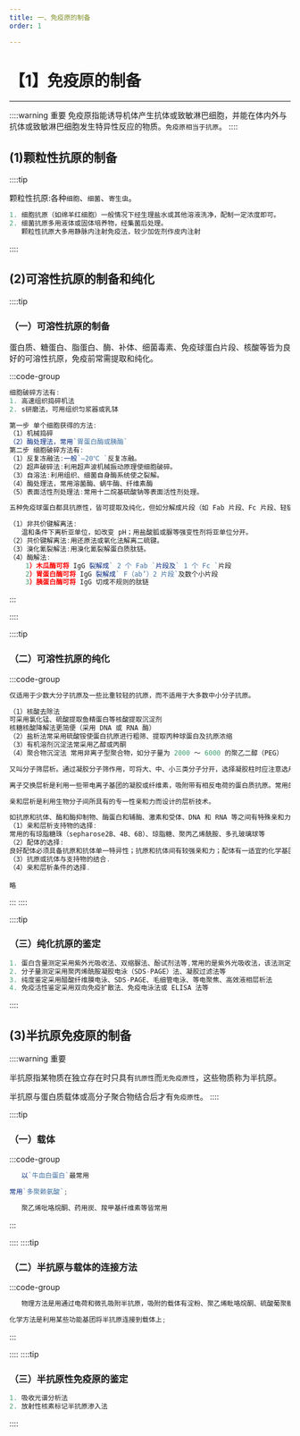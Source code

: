 ```yaml
---
title: 一、免疫原的制备
order: 1

---
```


# 【1】免疫原的制备

<kaodian :text="'免疫学检验记忆卡'" />

<!-- ###### 第三章 免疫原和抗血清的制备

> 临床免疫学检验 -->

<beitiM/>

---

::::warning 重要
免疫原指能诱导机体产生抗体或致敏淋巴细胞，并能在体内外与抗体或致敏淋巴细胞发生特异性反应的物质。`免疫原相当于抗原`。
::::

## (1)颗粒性抗原的制备

<son :text="'免疫学检验记忆卡'" text22="(1)颗粒性抗原的制备" :textOption="[['了解','专业知识'],['掌握','专业知识'],['掌握','专业知识']]" />

::::tip

颗粒性抗原:各种`细胞`、`细菌`、`寄生虫`。

```js
1. 细胞抗原（如绵羊红细胞）一般情况下经生理盐水或其他溶液洗净，配制一定浓度即可。
2. 细菌抗原多用液体或固体培养物，经集菌后处理。
   颗粒性抗原大多用静脉内注射免疫法，较少加佐剂作皮内注射
```

::::

## (2)可溶性抗原的制备和纯化

<son :text="'免疫学检验记忆卡'" text23="(2)可溶性抗原的制备和纯化" :textOption="[['了解','专业知识'],['了解','专业知识'],['了解','专业知识']]" />

::::tip

### （一）可溶性抗原的制备

蛋白质、糖蛋白、脂蛋白、酶、补体、细菌毒素、免疫球蛋白片段、核酸等皆为良好的可溶性抗原，免疫前常需提取和纯化。

:::code-group

```js [组织细胞抗原的制备]
细胞破碎方法有:
1. 高速组织捣碎机法
2. s研磨法，可用组织匀浆器或乳钵
```

```js [组织细胞或培养细胞可溶性抗原制备]
第一步 单个细胞获得的方法:
（1）机械捣碎
（2）酶处理法，常用`胃蛋白酶或胰酶`
第二步 细胞破碎方法有:
（1）反复冻融法:一般`—20℃ `反复冻融。
（2）超声破碎法:利用超声波机械振动原理使细胞破碎。
（3）自溶法:利用组织、细菌自身酶系统使之裂解。
（4）酶处理法，常用溶菌酶、蜗牛酶、纤维素酶
（5）表面活性剂处理法:常用十二烷基硫酸钠等表面活性剂处理。
```

```js [免疫球蛋白片段的制备]
五种免疫球蛋白都具抗原性，皆可提取及纯化，但如分解成片段（如 Fab 片段、Fc 片段、轻链片段等）作为免疫原可制备出分辨力更高的特异性抗血清.

（1）非共价键解离法:
   温和条件下离析亚单位，如改变 pH；用盐酸胍或脲等强变性剂将亚单位分开。
（2）共价键解离法:用还原法或氧化法解离二硫键。
（3）溴化氰裂解法:用溴化氰裂解蛋白质肽链。
（4）酶解法:
    1）木瓜酶可将 IgG 裂解成` 2 个 Fab `片段及` 1 个 Fc `片段
    2）胃蛋白酶可将 IgG 裂解成` F（ab’）2 片段`及数个小片段
    3）胰蛋白酶可将 IgG 切成不规则的肽链
```

:::

::::

::::tip

### （二）可溶性抗原的纯化

:::code-group

```js [1. 超速离心法:]
仅适用于少数大分子抗原及一些比重较轻的抗原，而不适用于大多数中小分子抗原。
```

```js [2. 选择性沉淀法]
（1）核酸去除法
可采用氯化锰、硫酸提取鱼精蛋白等核酸提取沉淀剂
核糖核酸降解法更简便（采用 DNA 或 RNA 酶）
（2）盐析法常采用硫酸铵使蛋白抗原进行粗筛、提取丙种球蛋白及抗原浓缩
（3）有机溶剂沉淀法常采用乙醇或丙酮
（4）聚合物沉淀法 常用非离子型聚合物，如分子量为 2000 ～ 6000 的聚乙二醇（PEG）
```

```js [3. 凝胶过滤法]
又叫分子筛层析。通过凝胶分子筛作用，可将大、中、小三类分子分开，选择凝胶柱时应注意选用适于分离范围内的凝胶。
```

```js [4. 离子交换层析法]
离子交换层析是利用一些带电离子基团的凝胶或纤维素，吸附带有相反电荷的蛋白质抗原。常用的离子交换剂有离子交换纤维素、离子交换凝胶、离子交换树脂
```

```js [5. 亲和层析法]
亲和层析是利用生物分子间所具有的专一性亲和力而设计的层析技术。

如抗原和抗体、酶和酶抑制物、酶蛋白和辅酶、激素和受体、DNA 和 RNA 等之间有特殊亲和力，一定条件下，两者可紧密结合成复合物，如将复合物的一方固定于固相载体上，则可从溶液中分离和提纯另一方。
（1）亲和层析支持物的选择:
常用的有琼脂糖珠（sepharose2B、4B、6B）、琼脂糖、聚丙乙烯酰胺、多孔玻璃球等
（2）配体的选择:
良好配体必须具备抗原和抗体单一特异性；抗原和抗体间有较强亲和力；配体有一适宜的化学基团。
（3）抗原或抗体与支持物的结合.
（4）亲和层析条件的选择.
```

```js[ 6. 电泳法]
略
```

:::
::::

::::tip

### （三）纯化抗原的鉴定

```js
1. 蛋白含量测定采用紫外光吸收法、双缩脲法、酚试剂法等,常用的是紫外光吸收法，该法测定 280nm 和 260nm 的吸光度值，并根据公式计算蛋白含量
2. 分子量测定采用聚丙烯酰胺凝胶电泳（SDS-PAGE）法、凝胶过滤法等
3. 纯度鉴定采用醋酸纤维膜电泳、SDS-PAGE、毛细管电泳、等电聚焦、高效液相层析法
4. 免疫活性鉴定采用双向免疫扩散法、免疫电泳法或 ELISA 法等
```

::::

## (3)半抗原免疫原的制备

<son :text="'免疫学检验记忆卡'" text24="(3)半抗原免疫原的制备" :textOption="[['了解','专业知识'],['掌握','专业知识'],['掌握','专业知识']]" />

::::warning 重要

半抗原指某物质在独立存在时只具有`抗原性`而`无免疫原性`，这些物质称为半抗原。

半抗原与蛋白质载体或高分子聚合物结合后才有`免疫原性`。
::::

::::tip

### （一）载体

:::code-group

```js [1. 蛋白质类]
   以`牛血白蛋白`最常用
```

```js [2. 多肽聚合物]
常用`多聚赖氨酸`;
```

```js [3. 大分子聚合物和某些颗粒]
   聚乙烯吡咯烷酮、药用炭、羧甲基纤维素等皆常用
```

:::

::::
::::tip

### （二）半抗原与载体的连接方法

:::code-group

```js [1. 物理方法]
   物理方法是用通过电荷和微孔吸附半抗原，吸附的载体有淀粉、聚乙烯毗咯烷酮、硫酸葡聚糖、羧甲基纤维素
```

```js [2. 化学方法]
化学方法是利用某些功能基团将半抗原连接到载体上;
```

:::

::::
::::tip

### （三）半抗原性免疫原的鉴定

```js
1. 吸收光谱分析法
2. 放射性核素标记半抗原渗入法
```

::::
